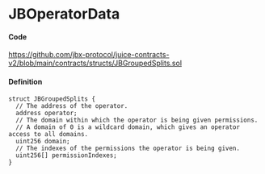 # JBOperatorData

#### Code

https://github.com/jbx-protocol/juice-contracts-v2/blob/main/contracts/structs/JBGroupedSplits.sol

#### Definition

```
struct JBGroupedSplits {
  // The address of the operator.
  address operator;
  // The domain within which the operator is being given permissions.
  // A domain of 0 is a wildcard domain, which gives an operator access to all domains.
  uint256 domain;
  // The indexes of the permissions the operator is being given.
  uint256[] permissionIndexes;
}
```
